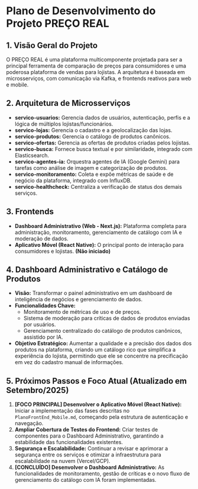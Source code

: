 # Plano de Desenvolvimento do Projeto PREÇO REAL

## 1. Visão Geral do Projeto

O PREÇO REAL é uma plataforma multicomponente projetada para ser a principal ferramenta de comparação de preços para consumidores e uma poderosa plataforma de vendas para lojistas. A arquitetura é baseada em microsserviços, com comunicação via Kafka, e frontends reativos para web e mobile.

## 2. Arquitetura de Microsserviços

- **servico-usuarios:** Gerencia dados de usuários, autenticação, perfis e a lógica de múltiplos lojistas/funcionários.
- **servico-lojas:** Gerencia o cadastro e a geolocalização das lojas.
- **servico-produtos:** Gerencia o catálogo de produtos canônicos.
- **servico-ofertas:** Gerencia as ofertas de produtos criadas pelos lojistas.
- **servico-busca:** Fornece busca textual e por similaridade, integrado com Elasticsearch.
- **servico-agentes-ia:** Orquestra agentes de IA (Google Gemini) para tarefas como análise de imagem e categorização de produtos.
- **servico-monitoramento:** Coleta e expõe métricas de saúde e de negócio da plataforma, integrado com InfluxDB.
- **servico-healthcheck:** Centraliza a verificação de status dos demais serviços.

## 3. Frontends

- **Dashboard Administrativo (Web - Next.js):** Plataforma completa para administração, monitoramento, gerenciamento de catálogo com IA e moderação de dados.
- **Aplicativo Móvel (React Native):** O principal ponto de interação para consumidores e lojistas. **(Não iniciado)**

## 4. Dashboard Administrativo e Catálogo de Produtos

- **Visão:** Transformar o painel administrativo em um dashboard de inteligência de negócios e gerenciamento de dados.
- **Funcionalidades Chave:**
    - Monitoramento de métricas de uso e de preços.
    - Sistema de moderação para críticas de dados de produtos enviadas por usuários.
    - Gerenciamento centralizado do catálogo de produtos canônicos, assistido por IA.
- **Objetivo Estratégico:** Aumentar a qualidade e a precisão dos dados dos produtos na plataforma, criando um catálogo rico que simplifica a experiência do lojista, permitindo que ele se concentre na precificação em vez do cadastro manual de informações.

## 5. Próximos Passos e Foco Atual (Atualizado em Setembro/2025)

1.  **[FOCO PRINCIPAL] Desenvolver o Aplicativo Móvel (React Native):** Iniciar a implementação das fases descritas no `PlanoFrontEnd_Mobile.md`, começando pela estrutura de autenticação e navegação.
2.  **Ampliar Cobertura de Testes do Frontend:** Criar testes de componentes para o Dashboard Administrativo, garantindo a estabilidade das funcionalidades existentes.
3.  **Segurança e Escalabilidade:** Continuar a revisar e aprimorar a segurança entre os serviços e otimizar a infraestrutura para escalabilidade na nuvem (Vercel/GCP).
4.  **[CONCLUÍDO] Desenvolver o Dashboard Administrativo:** As funcionalidades de monitoramento, gestão de críticas e o novo fluxo de gerenciamento do catálogo com IA foram implementadas.